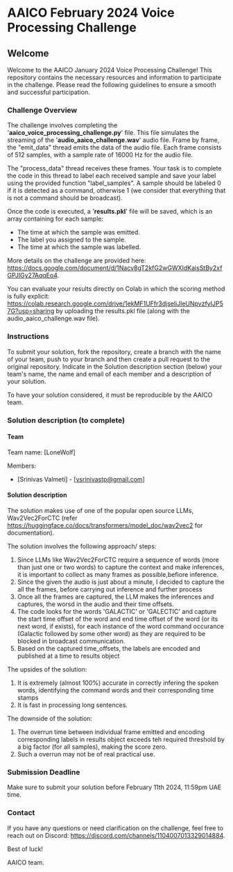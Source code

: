 # AAICO February 2024 Voice Processing Challenge

## Welcome

Welcome to the AAICO January 2024 Voice Processing Challenge! This repository contains the necessary resources and information to participate in the challenge. Please read the following guidelines to ensure a smooth and successful participation.

### Challenge Overview

The challenge involves completing the '**aaico_voice_processing_challenge.py**' file. This file simulates the streaming of the '**audio_aaico_challenge.wav**' audio file. Frame by frame, the "emit_data" thread emits the data of the audio file. Each frame consists of 512 samples, with a sample rate of 16000 Hz for the audio file.

The "process_data" thread receives these frames. Your task is to complete the code in this thread to label each received sample and save your label using the provided function "label_samples". A sample should be labeled 0 if it is detected as a command, otherwise 1 (we consider that everything that is not a command should be broadcast).

Once the code is executed, a '**results.pkl**' file will be saved, which is an array containing for each sample:

- The time at which the sample was emitted.
- The label you assigned to the sample.
- The time at which the sample was labelled.

More details on the challenge are provided here: https://docs.google.com/document/d/1Nacv8gT2kfG2wGWXIdKaisStBy2xfGPJIGy27AqqEo4.

You can evaluate your results directly on Colab in which the scoring method is fully explicit: https://colab.research.google.com/drive/1ekMF1UFfr3djseliJleUNpvzfyIJP57G?usp=sharing by uploading the results.pkl file (along with the audio_aaico_challenge.wav file).

### Instructions

To submit your solution, fork the repository, create a branch with the name of your team, push to your branch and then create a pull request to the original repository. Indicate in the Solution description section (below) your team's name, the name and email of each member and a description of your solution.

To have your solution considered, it must be reproducible by the AAICO team.

### Solution description (to complete)

#### Team

Team name: [LoneWolf]

Members:

- [Srinivas Valmeti] - [vsrinivastp@gmail.com]

#### Solution description

The solution makes use of one of the popular open source LLMs, Wav2Vec2ForCTC (refer https://huggingface.co/docs/transformers/model_doc/wav2vec2 for documentation).

The solution involves the following approach/ steps:
1. Since LLMs like Wav2Vec2ForCTC require a sequence of words (more than just one or two words) to capture the context and make inferences, it is important to collect as many frames as possible,befiore inference.
2. Since the given the audio is just about a minute, I decided to capture the all the frames, before carrying out inference and further process
3. Once all the frames are captured, the LLM makes the inferences and captures, the worsd in the audio and their time offsets.
4. The code looks for the words 'GALACTIC' or 'GALECTIC' and capture the start time offset of the word and end time offset of the word (or its next word, if exists), for each instance of the word command occurance (Galactic followed by some other word) as they are required to be blocked in broadcast communication.
5. Based on the captured time_offsets, the labels are encoded and published at a time to results object

The upsides of the solution:
1. It is extremely (almost 100%) accurate in correctly infering the spoken words, identifying the command words and their  corresponding time stamps
2. It is fast in processing long sentences.

The downside of the solution:
 1. The overrun time between individual frame emitted and encoding corresponding labels in results object exceeds teh required threshold by a big factor (for all samples), making the score zero.
2. Such a overrun may not be of real practical use.

### Submission Deadline

Make sure to submit your solution before February 11th 2024, 11:59pm UAE time.

### Contact

If you have any questions or need clarification on the challenge, feel free to reach out on Discord: https://discord.com/channels/1104007013329014884.

Best of luck!

AAICO team.
